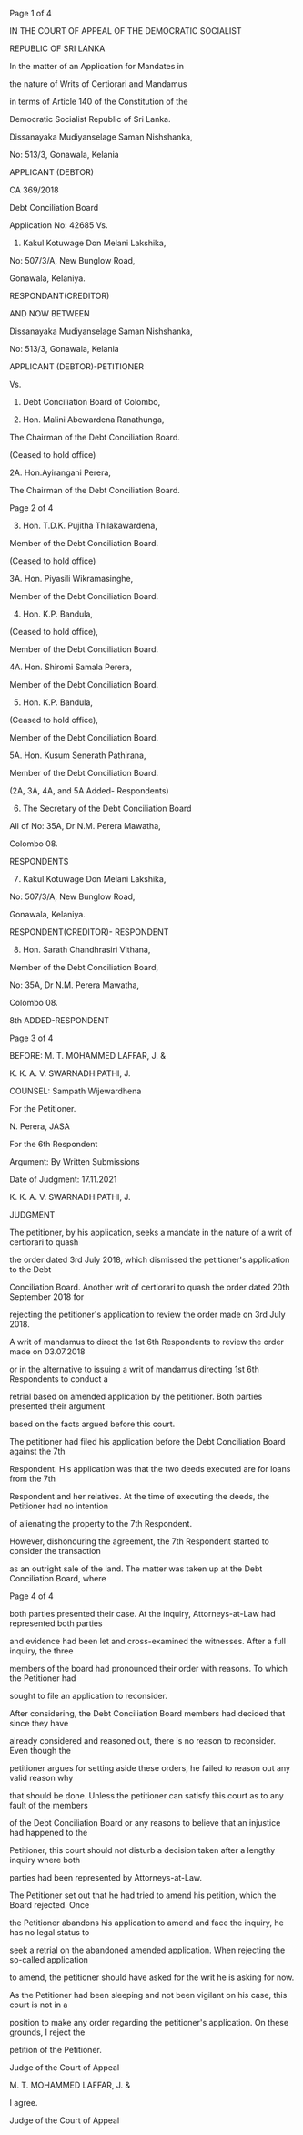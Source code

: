 Page 1 of 4

IN THE COURT OF APPEAL OF THE DEMOCRATIC SOCIALIST

REPUBLIC OF SRI LANKA

In the matter of an Application for Mandates in

the nature of Writs of Certiorari and Mandamus

in terms of Article 140 of the Constitution of the

Democratic Socialist Republic of Sri Lanka.

Dissanayaka Mudiyanselage Saman Nishshanka,

No: 513/3, Gonawala, Kelania

APPLICANT (DEBTOR)

CA 369/2018

Debt Conciliation Board

Application No: 42685 Vs.

1. Kakul Kotuwage Don Melani Lakshika,

No: 507/3/A, New Bunglow Road,

Gonawala, Kelaniya.

RESPONDANT(CREDITOR)

AND NOW BETWEEN

Dissanayaka Mudiyanselage Saman Nishshanka,

No: 513/3, Gonawala, Kelania

APPLICANT (DEBTOR)-PETITIONER

Vs.

1. Debt Conciliation Board of Colombo,

2. Hon. Malini Abewardena Ranathunga,

The Chairman of the Debt Conciliation Board.

(Ceased to hold office)

2A. Hon.Ayirangani Perera,

The Chairman of the Debt Conciliation Board.

Page 2 of 4

3. Hon. T.D.K. Pujitha Thilakawardena,

Member of the Debt Conciliation Board.

(Ceased to hold office)

3A. Hon. Piyasili Wikramasinghe,

Member of the Debt Conciliation Board.

4. Hon. K.P. Bandula,

(Ceased to hold office),

Member of the Debt Conciliation Board.

4A. Hon. Shiromi Samala Perera,

Member of the Debt Conciliation Board.

5. Hon. K.P. Bandula,

(Ceased to hold office),

Member of the Debt Conciliation Board.

5A. Hon. Kusum Senerath Pathirana,

Member of the Debt Conciliation Board.

(2A, 3A, 4A, and 5A Added- Respondents)

6. The Secretary of the Debt Conciliation Board

All of No: 35A, Dr N.M. Perera Mawatha,

Colombo 08.

RESPONDENTS

7. Kakul Kotuwage Don Melani Lakshika,

No: 507/3/A, New Bunglow Road,

Gonawala, Kelaniya.

RESPONDENT(CREDITOR)- RESPONDENT

8. Hon. Sarath Chandhrasiri Vithana,

Member of the Debt Conciliation Board,

No: 35A, Dr N.M. Perera Mawatha,

Colombo 08.

8th ADDED-RESPONDENT

Page 3 of 4

BEFORE: M. T. MOHAMMED LAFFAR, J. &

K. K. A. V. SWARNADHIPATHI, J.

COUNSEL: Sampath Wijewardhena

For the Petitioner.

N. Perera, JASA

For the 6th Respondent

Argument: By Written Submissions

Date of Judgment: 17.11.2021

K. K. A. V. SWARNADHIPATHI, J.

JUDGMENT

The petitioner, by his application, seeks a mandate in the nature of a writ of certiorari to quash

the order dated 3rd July 2018, which dismissed the petitioner's application to the Debt

Conciliation Board. Another writ of certiorari to quash the order dated 20th September 2018 for

rejecting the petitioner's application to review the order made on 3rd July 2018.

A writ of mandamus to direct the 1st 6th Respondents to review the order made on 03.07.2018

or in the alternative to issuing a writ of mandamus directing 1st 6th Respondents to conduct a

retrial based on amended application by the petitioner. Both parties presented their argument

based on the facts argued before this court.

The petitioner had filed his application before the Debt Conciliation Board against the 7th

Respondent. His application was that the two deeds executed are for loans from the 7th

Respondent and her relatives. At the time of executing the deeds, the Petitioner had no intention

of alienating the property to the 7th Respondent.

However, dishonouring the agreement, the 7th Respondent started to consider the transaction

as an outright sale of the land. The matter was taken up at the Debt Conciliation Board, where

Page 4 of 4

both parties presented their case. At the inquiry, Attorneys-at-Law had represented both parties

and evidence had been let and cross-examined the witnesses. After a full inquiry, the three

members of the board had pronounced their order with reasons. To which the Petitioner had

sought to file an application to reconsider.

After considering, the Debt Conciliation Board members had decided that since they have

already considered and reasoned out, there is no reason to reconsider. Even though the

petitioner argues for setting aside these orders, he failed to reason out any valid reason why

that should be done. Unless the petitioner can satisfy this court as to any fault of the members

of the Debt Conciliation Board or any reasons to believe that an injustice had happened to the

Petitioner, this court should not disturb a decision taken after a lengthy inquiry where both

parties had been represented by Attorneys-at-Law.

The Petitioner set out that he had tried to amend his petition, which the Board rejected. Once

the Petitioner abandons his application to amend and face the inquiry, he has no legal status to

seek a retrial on the abandoned amended application. When rejecting the so-called application

to amend, the petitioner should have asked for the writ he is asking for now.

As the Petitioner had been sleeping and not been vigilant on his case, this court is not in a

position to make any order regarding the petitioner's application. On these grounds, I reject the

petition of the Petitioner.

Judge of the Court of Appeal

M. T. MOHAMMED LAFFAR, J. &

I agree.

Judge of the Court of Appeal